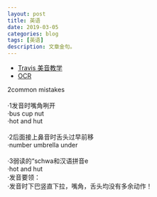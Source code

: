 ```yaml
---
layout: post
title: 英语
date: 2019-03-05
categories: blog
tags: [英语]
description: 文章金句。
---
```


- [Travis 美音教学](https://www.bilibili.com/video/av20585009)
- [OCR](http://www.ocrmaker.com/)



2common mistakes<br><br>
·1发音时嘴角咧开<br>
·bus cup nut<br>
·hot and hut<br><br>
·2后面接上鼻音时舌头过早前移<br>
·number umbrella under<br><br>
·3弱读的“schwa和汉语拼音e<br>
·hot and hut<br>
·发音要领：<br>
·发音时下巴竖直下拉，嘴角，舌头均没有多余动作！

